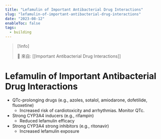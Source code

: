 ```yaml
---
title: "Lefamulin of Important Antibacterial Drug Interactions"
slug: "lefamulin-of-important-antibacterial-drug-interactions"
date: "2023-08-12"
enableToc: false
tags:
  - building
---
```


> [!info]
>
> 🌱 來自: [[Important Antibacterial Drug Interactions]]

# Lefamulin of Important Antibacterial Drug Interactions

- QTc-prolonging drugs (e.g., azoles, sotalol, amiodarone, dofetilide, fluoxetine)
  - Increased risk of cardiotoxicity and arrhythmias. Monitor QTc.
- Strong CYP3A4 inducers (e.g., rifampin)
  - Reduced lefamulin efficacy
- Strong CYP3A4 strong inhibitors (e.g., ritonavir)
  - Increased lefamulin exposure
